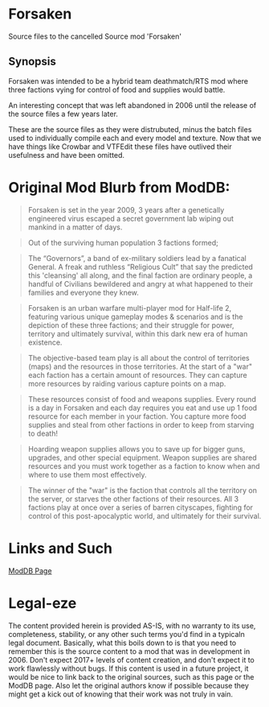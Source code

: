 # Forsaken

Source files to the cancelled Source mod 'Forsaken'

## Synopsis

Forsaken was intended to be a hybrid team deathmatch/RTS mod where three factions vying for control of food and supplies would battle.

An interesting concept that was left abandoned in 2006 until the release of the source files a few years later.

These are the source files as they were distrubuted, minus the batch files used to individually compile each and every model and texture.
Now that we have things like Crowbar and VTFEdit these files have outlived their usefulness and have been omitted.

# Original Mod Blurb from ModDB:

> Forsaken is set in the year 2009, 3 years after a genetically engineered virus escaped a secret government lab wiping out mankind in a matter of days.

> Out of the surviving human population 3 factions formed;

> The “Governors”, a band of ex-military soldiers lead by a fanatical General. A freak and ruthless “Religious Cult” that say the predicted this 'cleansing' all along, and the final faction are ordinary people, a handful of Civilians bewildered and angry at what happened to their families and everyone they knew.

> Forsaken is an urban warfare multi-player mod for Half-life 2, featuring various unique gameplay modes & scenarios and is the depiction of these three factions; and their struggle for power, territory and ultimately survival, within this dark new era of human existence.

> The objective-based team play is all about the control of territories (maps) and the resources in those territories. At the start of a "war" each faction has a certain amount of resources. They can capture more resources by raiding various capture points on a map.

> These resources consist of food and weapons supplies. Every round is a day in Forsaken and each day requires you eat and use up 1 food resource for each member in your faction. You capture more food supplies and steal from other factions in order to keep from starving to death!

> Hoarding weapon supplies allows you to save up for bigger guns, upgrades, and other special equipment. Weapon supplies are shared resources and you must work together as a faction to know when and where to use them most effectively.

> The winner of the "war" is the faction that controls all the territory on the server, or starves the other factions of their resources. All 3 factions play at once over a series of barren cityscapes, fighting for control of this post-apocalyptic world, and ultimately for their survival.

# Links and Such

[ModDB Page](http://www.moddb.com/mods/forsaken)

# Legal-eze

The content provided herein is provided AS-IS, with no warranty to its use, completeness, stability, or any other such terms you'd find in a typicaln legal document.
Basically, what this boils down to is that you need to remember this is the source content to a mod that was in development in 2006.
Don't expect 2017+ levels of content creation, and don't expect it to work flawlessly without bugs.
If this content is used in a future project, it would be nice to link back to the original sources, such as this page or the ModDB page. 
Also let the original authors know if possible because they might get a kick out of knowing that their work was not truly in vain.
